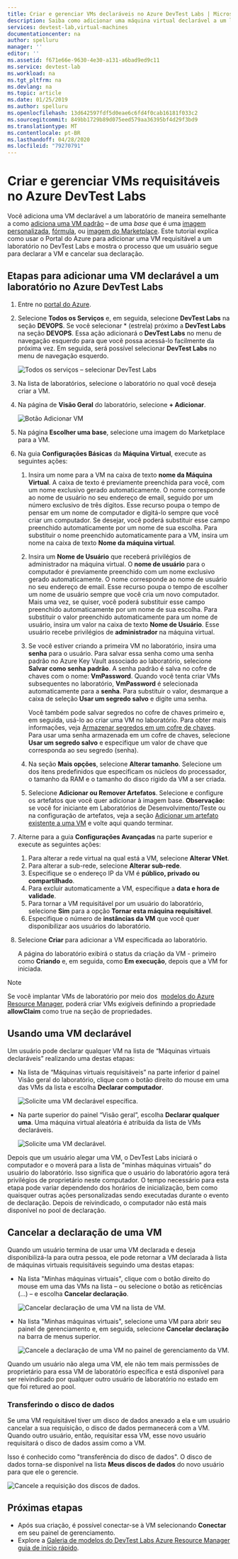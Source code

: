```yaml
---
title: Criar e gerenciar VMs declaráveis no Azure DevTest Labs | Microsoft Docs
description: Saiba como adicionar uma máquina virtual declarável a um laboratório no Azure DevTest Labs
services: devtest-lab,virtual-machines
documentationcenter: na
author: spelluru
manager: ''
editor: ''
ms.assetid: f671e66e-9630-4e30-a131-a6bad9ed9c11
ms.service: devtest-lab
ms.workload: na
ms.tgt_pltfrm: na
ms.devlang: na
ms.topic: article
ms.date: 01/25/2019
ms.author: spelluru
ms.openlocfilehash: 13d642597fdf5d0eae6c6fd4f0cab16181f033c2
ms.sourcegitcommit: 849bb1729b89d075eed579aa36395bf4d29f3bd9
ms.translationtype: MT
ms.contentlocale: pt-BR
ms.lasthandoff: 04/28/2020
ms.locfileid: "79270791"
---
```

# <a name="create-and-manage-claimable-vms-in-azure-devtest-labs"></a>Criar e gerenciar VMs requisitáveis no Azure DevTest Labs
Você adiciona uma VM declarável a um laboratório de maneira semelhante a como [adiciona uma VM padrão](devtest-lab-add-vm.md) – de uma *base* que é uma [imagem personalizada](devtest-lab-create-template.md), [fórmula](devtest-lab-manage-formulas.md), ou [imagem do Marketplace](devtest-lab-configure-marketplace-images.md). Este tutorial explica como usar o Portal do Azure para adicionar uma VM requisitável a um laboratório no DevTest Labs e mostra o processo que um usuário segue para declarar a VM e cancelar sua declaração.

## <a name="steps-to-add-a-claimable-vm-to-a-lab-in-azure-devtest-labs"></a>Etapas para adicionar uma VM declarável a um laboratório no Azure DevTest Labs
1. Entre no [portal do Azure](https://go.microsoft.com/fwlink/p/?LinkID=525040).
1. Selecione **Todos os Serviços** e, em seguida, selecione **DevTest Labs** na seção **DEVOPS**. Se você selecionar * (estrela) próximo a **DevTest Labs** na seção **DEVOPS**. Essa ação adicionará o **DevTest Labs** no menu de navegação esquerdo para que você possa acessá-lo facilmente da próxima vez. Em seguida, será possível selecionar **DevTest Labs** no menu de navegação esquerdo.

    ![Todos os serviços – selecionar DevTest Labs](./media/devtest-lab-create-lab/all-services-select.png)
1. Na lista de laboratórios, selecione o laboratório no qual você deseja criar a VM.
2. Na página de **Visão Geral** do laboratório, selecione **+ Adicionar**.

    ![Botão Adicionar VM](./media/devtest-lab-add-vm/devtestlab-home-blade-add-vm.png)
1. Na página **Escolher uma base**, selecione uma imagem do Marketplace para a VM.
1. Na guia **Configurações Básicas** da **Máquina Virtual**, execute as seguintes ações:
    1. Insira um nome para a VM na caixa de texto **nome da Máquina Virtual**. A caixa de texto é previamente preenchida para você, com um nome exclusivo gerado automaticamente. O nome corresponde ao nome de usuário no seu endereço de email, seguido por um número exclusivo de três dígitos. Esse recurso poupa o tempo de pensar em um nome de computador e digitá-lo sempre que você criar um computador. Se desejar, você poderá substituir esse campo preenchido automaticamente por um nome de sua escolha. Para substituir o nome preenchido automaticamente para a VM, insira um nome na caixa de texto **Nome da máquina virtual**.
    2. Insira um **Nome de Usuário** que receberá privilégios de administrador na máquina virtual. O **nome de usuário** para o computador é previamente preenchido com um nome exclusivo gerado automaticamente. O nome corresponde ao nome de usuário no seu endereço de email. Esse recurso poupa o tempo de escolher um nome de usuário sempre que você cria um novo computador. Mais uma vez, se quiser, você poderá substituir esse campo preenchido automaticamente por um nome de sua escolha. Para substituir o valor preenchido automaticamente para um nome de usuário, insira um valor na caixa de texto **Nome de Usuário**. Esse usuário recebe privilégios de **administrador** na máquina virtual.
    3. Se você estiver criando a primeira VM no laboratório, insira uma **senha** para o usuário. Para salvar essa senha como uma senha padrão no Azure Key Vault associado ao laboratório, selecione **Salvar como senha padrão**. A senha padrão é salva no cofre de chaves com o nome: **VmPassword**. Quando você tenta criar VMs subsequentes no laboratório, **VmPassword** é selecionada automaticamente para a **senha**. Para substituir o valor, desmarque a caixa de seleção **Usar um segredo salvo** e digite uma senha.

        Você também pode salvar segredos no cofre de chaves primeiro e, em seguida, usá-lo ao criar uma VM no laboratório. Para obter mais informações, veja [Armazenar segredos em um cofre de chaves](devtest-lab-store-secrets-in-key-vault.md). Para usar uma senha armazenada em um cofre de chaves, selecione **Usar um segredo salvo** e especifique um valor de chave que corresponda ao seu segredo (senha).
    4. Na seção **Mais opções**, selecione **Alterar tamanho**. Selecione um dos itens predefinidos que especificam os núcleos do processador, o tamanho da RAM e o tamanho do disco rígido da VM a ser criada.
    5. Selecione **Adicionar ou Remover Artefatos**. Selecione e configure os artefatos que você quer adicionar à imagem base.
    **Observação:** se você for iniciante em Laboratórios de Desenvolvimento/Teste ou na configuração de artefatos, veja a seção [Adicionar um artefato existente a uma VM](./devtest-lab-add-vm.md#add-an-existing-artifact-to-a-vm) e volte aqui quando terminar.
2. Alterne para a guia **Configurações Avançadas** na parte superior e execute as seguintes ações:
    1. Para alterar a rede virtual na qual está a VM, selecione **Alterar VNet**.
    2. Para alterar a sub-rede, selecione **Alterar sub-rede**.
    3. Especifique se o endereço IP da VM é **público, privado ou compartilhado**.
    4. Para excluir automaticamente a VM, especifique a **data e hora de validade**.
    5. Para tornar a VM requisitável por um usuário do laboratório, selecione **Sim** para a opção **Tornar esta máquina requisitável**.
    6. Especifique o número de **instâncias da VM** que você quer disponibilizar aos usuários do laboratório.
3. Selecione **Criar** para adicionar a VM especificada ao laboratório.

   A página do laboratório exibirá o status da criação da VM - primeiro como **Criando** e, em seguida, como **Em execução**, depois que a VM for iniciada.

> [!NOTE]
> Se você implantar VMs de laboratório por meio dos  [modelos do Azure Resource Manager](devtest-lab-create-environment-from-arm.md), poderá criar VMs exigíveis definindo a propriedade **allowClaim** como true na seção de propriedades.


## <a name="using-a-claimable-vm"></a>Usando uma VM declarável

Um usuário pode declarar qualquer VM na lista de “Máquinas virtuais declaráveis” realizando uma destas etapas:

* Na lista de “Máquinas virtuais requisitáveis” na parte inferior d painel Visão geral do laboratório, clique com o botão direito do mouse em uma das VMs da lista e escolha **Declarar computador**.

  ![Solicite uma VM declarável específica.](./media/devtest-lab-add-vm/devtestlab-claim-VM.png)


* Na parte superior do painel “Visão geral”, escolha **Declarar qualquer uma**. Uma máquina virtual aleatória é atribuída da lista de VMs declaráveis.

  ![Solicite uma VM declarável.](./media/devtest-lab-add-vm/devtestlab-claim-any.png)


Depois que um usuário alegar uma VM, o DevTest Labs iniciará o computador e o moverá para a lista de "minhas máquinas virtuais" do usuário do laboratório. Isso significa que o usuário do laboratório agora terá privilégios de proprietário neste computador. O tempo necessário para esta etapa pode variar dependendo dos horários de inicialização, bem como quaisquer outras ações personalizadas sendo executadas durante o evento de declaração. Depois de reivindicado, o computador não está mais disponível no pool de declaração.  

## <a name="unclaim-a-vm"></a>Cancelar a declaração de uma VM

Quando um usuário termina de usar uma VM declarada e deseja disponibilizá-la para outra pessoa, ele pode retornar a VM declarada à lista de máquinas virtuais requisitáveis seguindo uma destas etapas:

- Na lista "Minhas máquinas virtuais", clique com o botão direito do mouse em uma das VMs na lista – ou selecione o botão as reticências (...) – e escolha **Cancelar declaração**.

  ![Cancelar declaração de uma VM na lista de VM.](./media/devtest-lab-add-vm/devtestlab-unclaim-VM2.png)

- Na lista "Minhas máquinas virtuais", selecione uma VM para abrir seu painel de gerenciamento e, em seguida, selecione **Cancelar declaração** na barra de menus superior.

  ![Cancele a declaração de uma VM no painel de gerenciamento da VM.](./media/devtest-lab-add-vm/devtestlab-unclaim-VM.png)

Quando um usuário não alega uma VM, ele não tem mais permissões de proprietário para essa VM de laboratório específica e está disponível para ser reivindicado por qualquer outro usuário de laboratório no estado em que foi retured ao pool. 

### <a name="transferring-the-data-disk"></a>Transferindo o disco de dados
Se uma VM requisitável tiver um disco de dados anexado a ela e um usuário cancelar a sua requisição, o disco de dados permanecerá com a VM. Quando outro usuário, então, requisitar essa VM, esse novo usuário requisitará o disco de dados assim como a VM.

Isso é conhecido como "transferência do disco de dados". O disco de dados torna-se disponível na lista **Meus discos de dados** do novo usuário para que ele o gerencie.

![Cancele a requisição dos discos de dados.](./media/devtest-lab-add-vm/devtestlab-unclaim-datadisks.png)



## <a name="next-steps"></a>Próximas etapas
* Após sua criação, é possível conectar-se à VM selecionando **Conectar** em seu painel de gerenciamento.
* Explore a [Galeria de modelos do DevTest Labs Azure Resource Manager guia de início rápido](https://github.com/Azure/azure-devtestlab/tree/master/samples/DevTestLabs/QuickStartTemplates).
